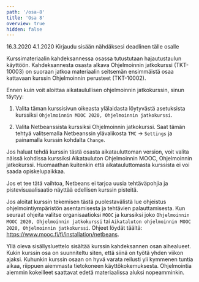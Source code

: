 ```yaml
---
path: '/osa-8'
title: 'Osa 8'
overview: true
hidden: false
---
```


<only-for-course-variant variant="ohja-dl">
  <deadline>16.3.2020</deadline>
</only-for-course-variant>

<only-for-course-variant variant="ohja-nodl">
  <deadline>4.1.2020</deadline>
</only-for-course-variant>


<only-for-not-logged-in>
  <deadline>Kirjaudu sisään nähdäksesi deadlinen tälle osalle</deadline>
</only-for-not-logged-in>


Kurssimateriaalin kahdeksannessa osassa tutustutaan hajautustaulun käyttöön. Kahdeksannesta osasta alkava Ohjelmoinnin jatkokurssi (TKT-10003) on suoraan jatkoa materiaalin seitsemän ensimmäistä osaa kattavaan kurssin Ohjelmoinnin perusteet (TKT-10002).

<please-login></please-login>

<text-box variant="hint" name="Tärkeää: Edelliseltä kurssilta jatkokurssille vaihtaminen">

Ennen kuin voit aloittaa aikataulullisen ohjelmoinnin jatkokurssin, sinun täytyy:

1. Valita täman kurssisivun oikeasta ylälaidasta löytyvästä asetuksista kurssiksi `Ohjelmoinnin MOOC 2020, Ohjelmoinnin jatkokurssi`.

2. Valita Netbeanssista kurssiksi Ohjelmoinnin jatkokurssi. Saat tämän tehtyä valitsemalla Netbeanssin ylävalikosta `TMC` -> `Settings` ja painamalla kurssin kohdalta `Change`.

Jos haluat tehdä kurssin tästä osasta aikatauluttoman version, voit valita näissä kohdissa kurssiksi Aikatauluton Ohjelmoinnin MOOC, Ohjelmoinnin jatkokurssi. Huomaathan kuitenkin että aikatauluttomasta kurssista ei voi saada opiskelupaikkaa.

Jos et tee tätä vaihtoa, Netbeans ei tarjoa uusia tehtäväpohjia ja pistevisuaalisaatio näyttää edellisen kurssin pisteitä.

</text-box>

<text-box variant="hint" name="Jos aloitat Ohjelmoinnin MOOCin tästä kohtaa">

Jos aloitat kurssin tekemisen tästä puolestavälistä lue ohjeistus ohjelmointiympäristön asentamisesta ja tehtävien palauttamisesta. Kun seuraat ohjeita valitse organisaatioksi `MOOC` ja kurssiksi joko `Ohjelmoinnin MOOC 2020, Ohjelmoinnin jatkokurssi` tai `Aikataluton ohjelmoinnin MOOC 2020, Ohjelmoinnin jatkokurssi`. Ohjeet löydät täältä: https://www.mooc.fi/fi/installation/netbeans.

</text-box>

<pages-in-this-section></pages-in-this-section>

Yllä oleva sisällysluettelo sisältää kurssin kahdeksannen osan aihealueet. Kukin kurssin osa on suunniteltu siten, että siinä on työtä yhden viikon ajaksi. Kuhunkin kurssin osaan on hyvä varata reilusti yli kymmenen tuntia aikaa, riippuen aiemmasta tietokoneen käyttökokemuksesta. Ohjelmointia aiemmin kokeilleet saattavat edetä materiaalissa aluksi nopeamminkin.

<exercises-in-this-section></exercises-in-this-section>
